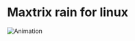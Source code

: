 # Maxtrix rain for linux

![Animation](https://user-images.githubusercontent.com/52799853/230578192-fe396000-186d-46d0-a0e4-b57cd9269539.gif)
